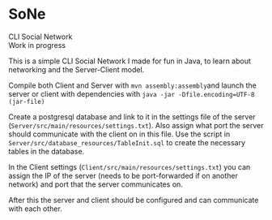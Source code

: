 # SoNe
CLI Social Network  
Work in progress

This is a simple CLI Social Network I made for fun in Java, to learn about networking and the Server-Client model.

Compile both Client and Server with `mvn assembly:assembly`and launch the server or client with dependencies with `java -jar -Dfile.encoding=UTF-8 (jar-file)`

Create a postgresql database and link to it in the settings file of the server (`Server/src/main/resources/settings.txt`). Also assign what port the server should communicate with the client on in this file. Use the script in `Server/src/database_resources/TableInit.sql` to create the necessary tables in the database. 

In the Client settings (`Client/src/main/resources/settings.txt`) you can assign the IP of the server (needs to be port-forwarded if on another network) and port that the server communicates on. 

After this the server and client should be configured and can communicate with each other.

